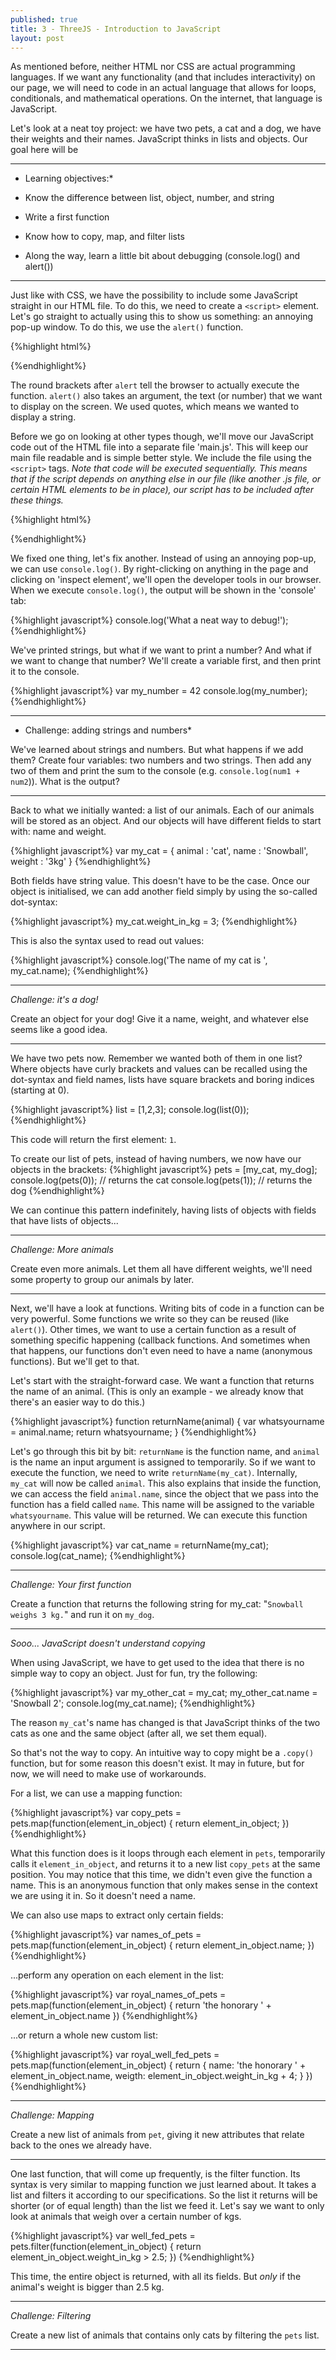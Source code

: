 ```yaml
---
published: true
title: 3 - ThreeJS - Introduction to JavaScript
layout: post
---
```

As mentioned before, neither HTML nor CSS are actual programming languages. If we want any functionality (and that includes interactivity) on our page, we will need to code in an actual language that allows for loops, conditionals, and mathematical operations. On the internet, that language is JavaScript.

Let's look at a neat toy project: we have two pets, a cat and a dog, we have their weights and their names. JavaScript thinks in lists and objects. Our goal here will be 

___

* Learning objectives:*

* Know the difference between list, object, number, and string
* Write a first function
* Know how to copy, map, and filter lists
* Along the way, learn a little bit about debugging (console.log() and alert()) 

___ 

Just like with CSS, we have the possibility to include some JavaScript straight in our HTML file. To do this, we need to create a `<script>` element. Let's go straight to actually using this to show us something: an annoying pop-up window. To do this, we use the `alert()` function.

{%highlight html%}
<script>
alert('Pop-ups are awful. Never use a pop-up!')
</script>
{%endhighlight%}

The round brackets after `alert` tell the browser to actually execute the function. `alert()` also takes an argument, the text (or number) that we want to display on the screen. We used quotes, which means we wanted to display a string. 

Before we go on looking at other types though, we'll move our JavaScript code out of the HTML file into a separate file 'main.js'. This will keep our main file readable and is simple better style.
We include the file using the `<script>` tags. *Note that code will be executed sequentially. This means that if the script depends on anything else in our file (like another .js file, or certain HTML elements to be in place), our script has to be included after these things.*

{%highlight html%}
<script src="main.js"> </script>
{%endhighlight%}

We fixed one thing, let's fix another. Instead of using an annoying pop-up, we can use `console.log()`. By right-clicking on anything in the page and clicking on 'inspect element', we'll open the developer tools in our browser. When we execute `console.log()`, the output will be shown in the 'console' tab:

{%highlight javascript%}
console.log('What a neat way to debug!');
{%endhighlight%}

We've printed strings, but what if we want to print a number? And what if we want to change that number? We'll create a variable first, and then print it to the console.

{%highlight javascript%}
var my_number = 42
console.log(my_number);
{%endhighlight%}

___

* Challenge: adding strings and numbers*

We've learned about strings and numbers. But what happens if we add them?
Create four variables: two numbers and two strings. Then add any two of them and print the sum to the console (e.g. `console.log(num1 + num2`)). What is the output?

___

Back to what we initially wanted: a list of our animals. Each of our animals will be stored as an object. And our objects will have different fields to start with: name and weight.

{%highlight javascript%}
var my_cat = {
animal : 'cat',
name : 'Snowball',
weight : '3kg'
}
{%endhighlight%}

Both fields have string value. This doesn't have to be the case. Once our object is initialised, we can add another field simply by using the so-called dot-syntax:

{%highlight javascript%}
my_cat.weight_in_kg = 3;
{%endhighlight%}

This is also the syntax used to read out values: 

{%highlight javascript%}
console.log('The name of my cat is ', my_cat.name);
{%endhighlight%}

___

*Challenge: it's a dog!*

Create an object for your dog! Give it a name, weight, and whatever else seems like a good idea. 

___

We have two pets now. Remember we wanted both of them in one list? Where objects have curly brackets and values can be recalled using the dot-syntax and field names, lists have square brackets and boring indices (starting at 0).

{%highlight javascript%}
list = [1,2,3];
console.log(list(0));
{%endhighlight%}

This code will return the first element: `1`.

To create our list of pets, instead of having numbers, we now have our objects in the brackets:
{%highlight javascript%}
pets = [my_cat, my_dog];
console.log(pets(0)); // returns the cat
console.log(pets(1)); // returns the dog
{%endhighlight%}

We can continue this pattern indefinitely, having lists of objects with fields that have lists of objects... 

___

*Challenge: More animals*

Create even more animals. Let them all have different weights, we'll need some property to group our animals by later.  

___

Next, we'll have a look at functions. Writing bits of code in a function can be very powerful. Some functions we write so they can be reused (like `alert()`). Other times, we want to use a certain function as a result of something specific happening (callback functions. And sometimes when that happens, our functions don't even need to have a name (anonymous functions). But we'll get to that. 

Let's start with the straight-forward case. We want a function that returns the name of an animal. (This is only an example - we already know that there's an easier way to do this.)

{%highlight javascript%}
function returnName(animal) {
   var whatsyourname = animal.name;
   return whatsyourname;
}
{%endhighlight%}

Let's go through this bit by bit: `returnName` is the function name, and `animal` is the name an input argument is assigned to temporarily. So if we want to execute the function, we need to write `returnName(my_cat)`. Internally, `my_cat` will now be called `animal`. This also explains that inside the function, we can access the field `animal.name`, since the object that we pass into the function has a field called `name`. This name will be assigned to the variable `whatsyourname`. This value will be returned. We can execute this function anywhere in our script.

{%highlight javascript%}
var cat_name = returnName(my_cat);
console.log(cat_name);
{%endhighlight%}

___

*Challenge: Your first function*

Create a function that returns the following string for my_cat: "`Snowball weighs 3 kg.`" and run it on `my_dog`.

___

*Sooo... JavaScript doesn't understand copying*

When using JavaScript, we have to get used to the idea that there is no simple way to copy an object. Just for fun, try the following:

{%highlight javascript%}
var my_other_cat = my_cat;
my_other_cat.name = 'Snowball 2';
console.log(my_cat.name);
{%endhighlight%}

The reason `my_cat`'s name has changed is that JavaScript thinks of the two cats as one and the same object (after all, we set them equal).

So that's not the way to copy. An intuitive way to copy might be a `.copy()` function, but for some reason this doesn't exist. It may in future, but for now, we will need to make use of workarounds. 

For a list, we can use a mapping function:

{%highlight javascript%}
var copy_pets = pets.map(function(element_in_object) {
  return element_in_object;
})
{%endhighlight%}

What this function does is it loops through each element in `pets`, temporarily calls it `element_in_object`, and returns it to a new list `copy_pets` at the same position.
You may notice that this time, we didn't even give the function a name. This is an anonymous function that only makes sense in the context we are using it in. So it doesn't need a name. 

We can also use maps to extract only certain fields:

{%highlight javascript%}
var names_of_pets = pets.map(function(element_in_object) {
  return element_in_object.name;
})
{%endhighlight%}

...perform any operation on each element in the list:

{%highlight javascript%}
var royal_names_of_pets = pets.map(function(element_in_object) {
  return 'the honorary ' + element_in_object.name
})
{%endhighlight%}

...or return a whole new custom list:

{%highlight javascript%}
var royal_well_fed_pets = pets.map(function(element_in_object) {
  return {
     name: 'the honorary ' + element_in_object.name,
     weigth: element_in_object.weight_in_kg + 4;
   }
})
{%endhighlight%}

___

*Challenge: Mapping*

Create a new list of animals from `pet`, giving it new attributes that relate back to the ones we already have. 

___

One last function, that will come up frequently, is the filter function. Its syntax is very similar to mapping function we just learned about. It takes a list and filters it according to our specifications. So the list it returns will be shorter (or of equal length) than the list we feed it. Let's say we want to only look at animals that weigh over a certain number of kgs.

{%highlight javascript%}
var well_fed_pets = pets.filter(function(element_in_object) {
  return element_in_object.weight_in_kg > 2.5;
})
{%endhighlight%}

This time, the entire object is returned, with all its fields. But _only_ if the animal's weight is bigger than 2.5 kg. 

___

*Challenge: Filtering*

Create a new list of animals that contains only cats by filtering the `pets` list.

___
